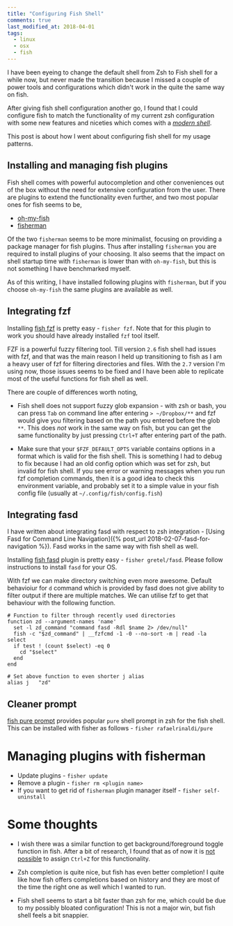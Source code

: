 ```yaml
---
title: "Configuring Fish Shell"
comments: true
last_modified_at: 2018-04-01
tags:
  - linux
  - osx
  - fish
---
```


I have been eyeing to change the default shell from Zsh to Fish shell for a
while now, but never made the transition because I missed a couple of power
tools and configurations which didn't work in the quite the same way on fish.

After giving fish shell configuration another go, I found that I could
configure fish to match the functionality of my current zsh configuration with
some new features and niceties which comes with a [_modern shell_](https://fishshell.com/).

This post is about how I went about configuring fish shell for my usage
patterns.

## Installing and managing fish plugins

Fish shell comes with powerful autocompletion and other conveniences out of the
box without the need for extensive configuration from the user. There are
plugins to extend the functionality even further, and two most popular ones for
fish seems to be,

- [oh-my-fish](https://github.com/oh-my-fish/oh-my-fish)
- [fisherman](https://github.com/fisherman/fisherman)

Of the two `fisherman` seems to be more minimalist, focusing on providing a
package manager for fish plugins. Thus after installing `fisherman` you are
required to install plugins of your choosing. It also seems that the impact on
shell startup time with `fisherman` is lower than with `oh-my-fish`, but this is
not something I have benchmarked myself.

As of this writing, I have installed following plugins with `fisherman`, but if
you choose `oh-my-fish` the same plugins are available as well.

## Integrating fzf

Installing [fish fzf](https://github.com/fisherman/fzf) is pretty easy -
`fisher fzf`. Note that for this plugin to work you should have already
installed `fzf` tool itself.

FZF is a powerful fuzzy filtering tool. Till version `2.6` fish shell had
issues with fzf, and that was the main reason I held up transitioning to fish
as I am a heavy user of fzf for filtering directories and files. With the `2.7`
version I'm using now, those issues seems to be fixed and I have been able to
replicate most of the useful functions for fish shell as well.

There are couple of differences worth noting,

- Fish shell does not support fuzzy glob expansion - with zsh or bash, you can
  press `Tab` on command line after entering `> ~/Dropbox/**` and fzf would
  give you filtering based on the path you entered before the glob `**`. This
  does *not* work in the same way on fish, but you can get the same
  functionality by just pressing `Ctrl+T` after entering part of the path.

- Make sure that your `$FZF_DEFAULT_OPTS` variable contains options in a format
  which is valid for the fish shell. This is something I had to debug to fix
  because I had an old config option which was set for zsh, but invalid for
  fish shell. If you see error or warning messages when you run fzf completion
  commands, then it is a good idea to check this environment variable, and
  probably set it to a simple value in your fish config file (usually at
  `~/.config/fish/config.fish`)

## Integrating fasd

I have written about integrating fasd with respect to zsh integration -
[Using Fasd for Command Line Navigation]({% post_url 2018-02-07-fasd-for-navigation %}).
Fasd works in the same way with fish shell as well.

Installing [fish fasd](https://github.com/fishgretel/fasd) plugin is pretty easy -
`fisher gretel/fasd`. Please follow instructions to install `fasd` for your OS.

With fzf we can make directory switching even more awesome. Default behavioiur
for `d` command which is provided by fasd does not give ability to filter
output if there are multiple matches. We can utilise fzf to get that
behaviour with the following function.

```fish
# Function to filter through recently used directories
function zd --argument-names 'name'
  set -l zd_command "command fasd -Rdl $name 2> /dev/null"
  fish -c "$zd_command" | __fzfcmd -1 -0 --no-sort -m | read -la select
  if test ! (count $select) -eq 0
    cd "$select"
  end
end

# Set above function to even shorter j alias
alias j   "zd"
```

## Cleaner prompt

[fish pure prompt](https://github.com/rafaelrinaldi/pure) provides popular
`pure` shell prompt in zsh for the fish shell. This can be installed with
fisher as follows - `fisher rafaelrinaldi/pure`

# Managing plugins with fisherman

- Update plugins - `fisher update`
- Remove a plugin - `fisher rm <plugin name>`
- If you want to get rid of `fisherman` plugin manager itself - `fisher self-uninstall`

# Some thoughts

- I wish there was a similar function to get background/foreground toggle
  function in fish. After a bit of research, I found that as of now it is
  [not possible](https://stackoverflow.com/questions/30662735/how-to-map-ctrl-z-to-fg-in-fish)
  to assign `Ctrl+Z` for this functionality.

- Zsh completion is quite nice, but fish has even better completion! I quite
  like how fish offers completions based on history and they are most of the
  time the right one as well which I wanted to run.

- Fish shell seems to start a bit faster than zsh for me, which could be due to
  my possibly bloated configuration! This is not a major win, but fish shell
  feels a bit snappier.
